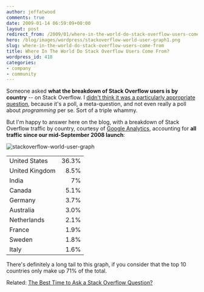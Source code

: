 ```yaml
---
author: jeffatwood
comments: true
date: 2009-01-14 06:59:09+00:00
layout: post
redirect_from: /2009/01/where-in-the-world-do-stack-overflow-users-come-from
hero: /blog/images/wordpress/stackoverflow-world-user-graph1.png
slug: where-in-the-world-do-stack-overflow-users-come-from
title: Where In The World Do Stack Overflow Users Come From?
wordpress_id: 418
categories:
- company
- community
---
```



Someone asked **what the breakdown of Stack Overflow users is by country** -- on Stack Overflow. I [didn't think it was a particularly appropriate question](http://blog.stackoverflow.com/2008/10/a-question-about-questions/), because it's a poll, a meta-question, and not even really a poll about _programming_ per se. Sort of a triple whammy.



But I'm happy to answer here on the blog, with a breakdown of Stack Overflow traffic by country, courtesy of [Google Analytics](http://www.google.com/analytics/), accounting for **all traffic since our mid-September 2008 launch**:



![stackoverflow-world-user-graph](/blog/images/wordpress/stackoverflow-world-user-graph1.png)



<table width="300" >
<tr >
<td >United States
</td>
<td align="right" >36.3%
</td></tr>
<tr >
<td >United Kingdom
</td>
<td align="right" >8.5%
</td></tr>
<tr >
<td >India
</td>
<td align="right" >7%
</td></tr>
<tr >
<td >Canada
</td>
<td align="right" >5.1%
</td></tr>
<tr >
<td >Germany
</td>
<td align="right" >3.7%
</td></tr>
<tr >
<td >Australia
</td>
<td align="right" >3.0%
</td></tr>
<tr >
<td >Netherlands
</td>
<td align="right" >2.1%
</td></tr>
<tr >
<td >France
</td>
<td align="right" >1.9%
</td></tr>
<tr >
<td >Sweden
</td>
<td align="right" >1.8%
</td></tr>
<tr >
<td >Italy
</td>
<td align="right" >1.6%
</td></tr>
</table>



There's definitely a long tail to this graph, if you consider that the top 10 countries only make up 71% of the total.



Related: [The Best Time to Ask a Stack Overflow Question?](http://blog.stackoverflow.com/2009/01/the-best-time-to-ask-a-stack-overflow-question/)

